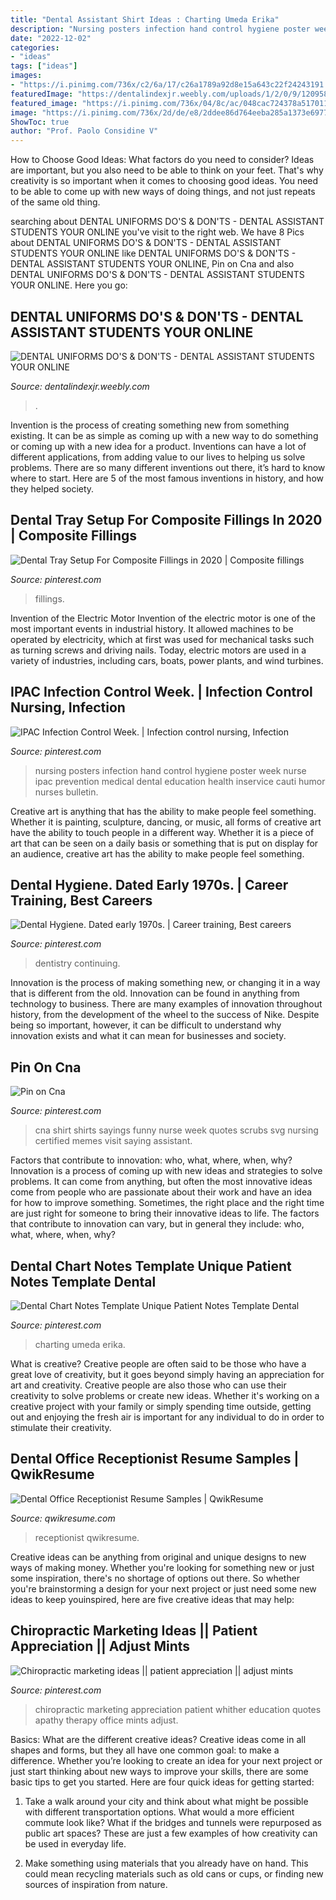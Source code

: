```yaml
---
title: "Dental Assistant Shirt Ideas : Charting Umeda Erika"
description: "Nursing posters infection hand control hygiene poster week nurse ipac prevention medical dental education health inservice cauti humor nurses bulletin"
date: "2022-12-02"
categories:
- "ideas"
tags: ["ideas"]
images:
- "https://i.pinimg.com/736x/c2/6a/17/c26a1789a92d8e15a643c22f24243191.jpg"
featuredImage: "https://dentalindexjr.weebly.com/uploads/1/2/0/9/120958868/4e7afd769b611f9f87a1733f0c58dcff_orig.jpg"
featured_image: "https://i.pinimg.com/736x/04/8c/ac/048cac724378a51701188cf3bf524d8a.jpg"
image: "https://i.pinimg.com/736x/2d/de/e8/2ddee86d764eeba285a1373e69774a30.jpg"
ShowToc: true
author: "Prof. Paolo Considine V"
---
```



How to Choose Good Ideas: What factors do you need to consider?
Ideas are important, but you also need to be able to think on your feet. That's why creativity is so important when it comes to choosing good ideas. You need to be able to come up with new ways of doing things, and not just repeats of the same old thing.

	

		
searching about DENTAL UNIFORMS DO&#039;S &amp; DON&#039;TS - DENTAL ASSISTANT STUDENTS YOUR ONLINE you've visit to the right web. We have 8 Pics about DENTAL UNIFORMS DO&#039;S &amp; DON&#039;TS - DENTAL ASSISTANT STUDENTS YOUR ONLINE like DENTAL UNIFORMS DO&#039;S &amp; DON&#039;TS - DENTAL ASSISTANT STUDENTS YOUR ONLINE, Pin on Cna and also DENTAL UNIFORMS DO&#039;S &amp; DON&#039;TS - DENTAL ASSISTANT STUDENTS YOUR ONLINE. Here you go:
		
    
## DENTAL UNIFORMS DO&#039;S &amp; DON&#039;TS - DENTAL ASSISTANT STUDENTS YOUR ONLINE

<img loading=lazy src="https://dentalindexjr.weebly.com/uploads/1/2/0/9/120958868/4e7afd769b611f9f87a1733f0c58dcff_orig.jpg" onerror="this.onerror=null;this.src='https://tse3.mm.bing.net/th?id=OIP.V8WRBkKBOxe7NF5-V4bo3wHaKr&amp;pid=15.1';" alt="DENTAL UNIFORMS DO&#039;S &amp; DON&#039;TS - DENTAL ASSISTANT STUDENTS YOUR ONLINE">

_Source: dentalindexjr.weebly.com_

>. 

	

Invention is the process of creating something new from something existing. It can be as simple as coming up with a new way to do something or coming up with a new idea for a product. Inventions can have a lot of different applications, from adding value to our lives to helping us solve problems. There are so many different inventions out there, it’s hard to know where to start. Here are 5 of the most famous inventions in history, and how they helped society.

    
## Dental Tray Setup For Composite Fillings In 2020 | Composite Fillings

<img loading=lazy src="https://i.pinimg.com/736x/c2/6a/17/c26a1789a92d8e15a643c22f24243191.jpg" onerror="this.onerror=null;this.src='https://tse1.mm.bing.net/th?id=OIP.et1TO5ZXQQfK1qCJ7AdKCAHaFh&amp;pid=15.1';" alt="Dental Tray Setup For Composite Fillings in 2020 | Composite fillings">

_Source: pinterest.com_

>fillings. 

	

Invention of the Electric Motor
Invention of the electric motor is one of the most important events in industrial history. It allowed machines to be operated by electricity, which at first was used for mechanical tasks such as turning screws and driving nails. Today, electric motors are used in a variety of industries, including cars, boats, power plants, and wind turbines.

    
## IPAC Infection Control Week. | Infection Control Nursing, Infection

<img loading=lazy src="https://i.pinimg.com/originals/11/52/e7/1152e7068c58bb50e5d7296ec9eadfa4.jpg" onerror="this.onerror=null;this.src='https://tse2.mm.bing.net/th?id=OIP.RIvu8cpbiUQHo9v0ZSbqmgHaJ6&amp;pid=15.1';" alt="IPAC Infection Control Week. | Infection control nursing, Infection">

_Source: pinterest.com_

>nursing posters infection hand control hygiene poster week nurse ipac prevention medical dental education health inservice cauti humor nurses bulletin. 

	

Creative art is anything that has the ability to make people feel something. Whether it is painting, sculpture, dancing, or music, all forms of creative art have the ability to touch people in a different way. Whether it is a piece of art that can be seen on a daily basis or something that is put on display for an audience, creative art has the ability to make people feel something.

    
## Dental Hygiene. Dated Early 1970s. | Career Training, Best Careers

<img loading=lazy src="https://i.pinimg.com/736x/eb/49/4d/eb494d38808e4294d72127866899fa86--dental-hygiene-dentistry.jpg" onerror="this.onerror=null;this.src='https://tse1.mm.bing.net/th?id=OIP.I59f1cFhjuuIdKJpEvDCiQHaFQ&amp;pid=15.1';" alt="Dental Hygiene. Dated early 1970s. | Career training, Best careers">

_Source: pinterest.com_

>dentistry continuing. 

	

Innovation is the process of making something new, or changing it in a way that is different from the old. Innovation can be found in anything from technology to business. There are many examples of innovation throughout history, from the development of the wheel to the success of Nike. Despite being so important, however, it can be difficult to understand why innovation exists and what it can mean for businesses and society.

    
## Pin On Cna

<img loading=lazy src="https://i.pinimg.com/originals/dc/02/ec/dc02ec3aa3b9848fa054b9fe2dddef7e.jpg" onerror="this.onerror=null;this.src='https://tse2.mm.bing.net/th?id=OIP.OR90wQmAYUPmibGhAdHxqQHaJ4&amp;pid=15.1';" alt="Pin on Cna">

_Source: pinterest.com_

>cna shirt shirts sayings funny nurse week quotes scrubs svg nursing certified memes visit saying assistant. 

	

Factors that contribute to innovation: who, what, where, when, why?
Innovation is a process of coming up with new ideas and strategies to solve problems. It can come from anything, but often the most innovative ideas come from people who are passionate about their work and have an idea for how to improve something. Sometimes, the right place and the right time are just right for someone to bring their innovative ideas to life. The factors that contribute to innovation can vary, but in general they include: who, what, where, when, why?

    
## Dental Chart Notes Template Unique Patient Notes Template Dental

<img loading=lazy src="https://i.pinimg.com/736x/04/8c/ac/048cac724378a51701188cf3bf524d8a.jpg" onerror="this.onerror=null;this.src='https://tse3.mm.bing.net/th?id=OIP.ZwilTS69FubKYQMfhaMGUwHaFj&amp;pid=15.1';" alt="Dental Chart Notes Template Unique Patient Notes Template Dental">

_Source: pinterest.com_

>charting umeda erika. 

	

What is creative?
Creative people are often said to be those who have a great love of creativity, but it goes beyond simply having an appreciation for art and creativity. Creative people are also those who can use their creativity to solve problems or create new ideas. Whether it's working on a creative project with your family or simply spending time outside, getting out and enjoying the fresh air is important for any individual to do in order to stimulate their creativity.

    
## Dental Office Receptionist Resume Samples | QwikResume

<img loading=lazy src="https://assets.qwikresume.com/resume-samples/pdf/screenshots/dental-office-receptionist-1609252881-pdf.jpg" onerror="this.onerror=null;this.src='https://tse2.mm.bing.net/th?id=OIP.BuPu1wLz-vY5hTwVnWYcegHaKe&amp;pid=15.1';" alt="Dental Office Receptionist Resume Samples | QwikResume">

_Source: qwikresume.com_

>receptionist qwikresume. 

	

Creative ideas can be anything from original and unique designs to new ways of making money. Whether you're looking for something new or just some inspiration, there's no shortage of options out there. So whether you're brainstorming a design for your next project or just need some new ideas to keep youinspired, here are five creative ideas that may help: 

    
## Chiropractic Marketing Ideas || Patient Appreciation || Adjust Mints

<img loading=lazy src="https://i.pinimg.com/736x/2d/de/e8/2ddee86d764eeba285a1373e69774a30.jpg" onerror="this.onerror=null;this.src='https://tse2.mm.bing.net/th?id=OIP.ZSoSHeHaceZtw_fWuGh1AAHaHa&amp;pid=15.1';" alt="Chiropractic marketing ideas || patient appreciation || adjust mints">

_Source: pinterest.com_

>chiropractic marketing appreciation patient whither education quotes apathy therapy office mints adjust. 

	

Basics: What are the different creative ideas?
Creative ideas come in all shapes and forms, but they all have one common goal: to make a difference. Whether you’re looking to create an idea for your next project or just start thinking about new ways to improve your skills, there are some basic tips to get you started. Here are four quick ideas for getting started:
1. Take a walk around your city and think about what might be possible with different transportation options. What would a more efficient commute look like? What if the bridges and tunnels were repurposed as public art spaces? These are just a few examples of how creativity can be used in everyday life.

2. Make something using materials that you already have on hand. This could mean recycling materials such as old cans or cups, or finding new sources of inspiration from nature.

